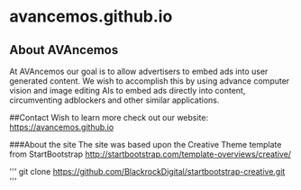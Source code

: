 # avancemos.github.io

## About AVAncemos
At AVAncemos our goal is to allow advertisers to embed ads into user generated content. 
We wish to accomplish this by using advance computer vision and image editing AIs to embed ads directly into content, circumventing adblockers and other similar applications.

##Contact
Wish to learn more check out our website: https://avancemos.github.io

###About the site
The site was based upon the Creative Theme template from StartBootstrap http://startbootstrap.com/template-overviews/creative/

'''
git clone https://github.com/BlackrockDigital/startbootstrap-creative.git
'''
